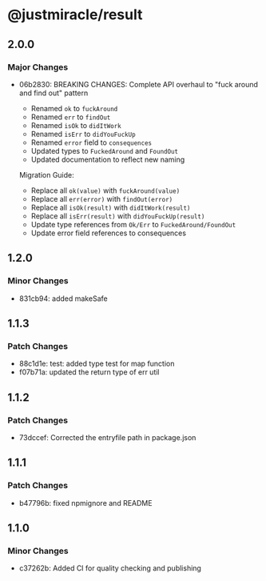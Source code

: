 # @justmiracle/result

## 2.0.0

### Major Changes

- 06b2830: BREAKING CHANGES: Complete API overhaul to "fuck around and find out" pattern

  - Renamed `ok` to `fuckAround`
  - Renamed `err` to `findOut`
  - Renamed `isOk` to `didItWork`
  - Renamed `isErr` to `didYouFuckUp`
  - Renamed `error` field to `consequences`
  - Updated types to `FuckedAround` and `FoundOut`
  - Updated documentation to reflect new naming

  Migration Guide:

  - Replace all `ok(value)` with `fuckAround(value)`
  - Replace all `err(error)` with `findOut(error)`
  - Replace all `isOk(result)` with `didItWork(result)`
  - Replace all `isErr(result)` with `didYouFuckUp(result)`
  - Update type references from `Ok/Err` to `FuckedAround/FoundOut`
  - Update error field references to consequences

## 1.2.0

### Minor Changes

- 831cb94: added makeSafe

## 1.1.3

### Patch Changes

- 88c1d1e: test: added type test for map function
- f07b71a: updated the return type of err util

## 1.1.2

### Patch Changes

- 73dccef: Corrected the entryfile path in package.json

## 1.1.1

### Patch Changes

- b47796b: fixed npmignore and README

## 1.1.0

### Minor Changes

- c37262b: Added CI for quality checking and publishing
